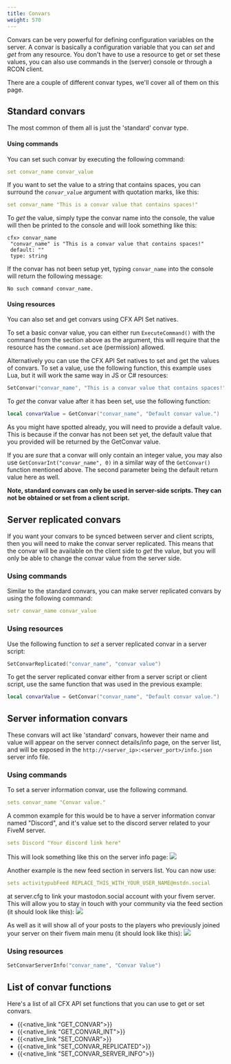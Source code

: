 ```yaml
---
title: Convars
weight: 570
---
```


Convars can be very powerful for defining configuration variables on the server. A convar is basically a configuration variable that you can _set_ and _get_ from any resource. You don't have to use a resource to get or set these values, you can also use commands in the (server) console or through a RCON client.

There are a couple of different convar types, we'll cover all of them on this page.

## Standard convars
The most common of them all is just the 'standard' convar type. 

#### Using commands
You can set such convar by executing the following command:

```yaml
set convar_name convar_value
```

If you want to set the value to a string that contains spaces, you can surround the _`convar_value`_ argument with quotation marks, like this: 

```yaml
set convar_name "This is a convar value that contains spaces!"
```

To _get_ the value, simply type the convar name into the console, the value will then be printed to the console and will look something like this:

```
cfx> convar_name
 "convar_name" is "This is a convar value that contains spaces!"
 default: ""
 type: string
```

If the convar has not been setup yet, typing `convar_name` into the console will return the following message:

```
No such command convar_name.
```

#### Using resources
You can also set and get convars using CFX API Set natives.

To set a basic convar value, you can either run `ExecuteCommand()` with the command from the section above as the argument, this will require that the resource has the `command.set` ace (permission) allowed.

Alternatively you can use the CFX API Set natives to set and get the values of convars. To set a value, use the following function, this example uses Lua, but it will work the same way in JS or C# resources:
```lua
SetConvar("convar_name", "This is a convar value that contains spaces!")
```

To _get_ the convar value after it has been set, use the following function:
```lua
local convarValue = GetConvar("convar_name", "Default convar value.")
```

As you might have spotted already, you will need to provide a default value. This is because if the convar has not been set yet, the default value that you provided will be returned by the GetConvar value.

If you are _sure_ that a convar will only contain an integer value, you may also use `GetConvarInt("convar_name", 0)` in a similar way of the `GetConvar()` function mentioned above. The second parameter being the default return value here as well.

**Note, standard convars can only be used in server-side scripts. They can not be obtained or set from a client script.**


## Server replicated convars
If you want your convars to be synced between server and client scripts, then you will need to make the convar server replicated. This means that the convar will be available on the client side to _get_ the value, but you will only be able to change the convar value from the server side.

### Using commands
Similar to the standard convars, you can make server replicated convars by using the following command:
```yaml
setr convar_name convar_value
```

### Using resources
Use the following function to _set_ a server replicated convar in a server script:
```lua
SetConvarReplicated("convar_name", "convar value")
```

To get the server replicated convar either from a server script or client script, use the same function that was used in the previous example:
```lua
local convarValue = GetConvar("convar_name", "Default convar value.")
```

## Server information convars
These convars will act like 'standard' convars, however their name and value will appear on the server connect details/info page, on the server list, and will be exposed in the ``http://<server_ip>:<server_port>/info.json`` server info file.

### Using commands
To set a server information convar, use the following command.
```yaml
sets convar_name "Convar value."
```

A common example for this would be to have a server information convar named "Discord", and it's value set to the discord server related to your FiveM server.
```yaml
sets Discord "Your discord link here"
```

This will look something like this on the server info page:
![](https://i.imgur.com/bBi2K43.png)

Another example is the new feed section in servers list. You can now use:
```yaml
sets activitypubFeed REPLACE_THIS_WITH_YOUR_USER_NAME@mstdn.social
```
at server.cfg to link your mastodon.social account with your fivem server. This will allow you to stay in touch with your community via the feed section (it should look like this):
![](https://i.imgur.com/g3J0iP9.png)

As well as it will show all of your posts to the players who previously joined your server on their fivem main menu (it should look like this):
![](https://i.imgur.com/UUUxheD.png)


### Using resources
```lua
SetConvarServerInfo("convar_name", "Convar Value")
```


## List of convar functions

Here's a list of all CFX API set functions that you can use to get or set convars.

- {{<native_link "GET_CONVAR">}}
- {{<native_link "GET_CONVAR_INT">}}
- {{<native_link "SET_CONVAR">}}
- {{<native_link "SET_CONVAR_REPLICATED">}}
- {{<native_link "SET_CONVAR_SERVER_INFO">}}

